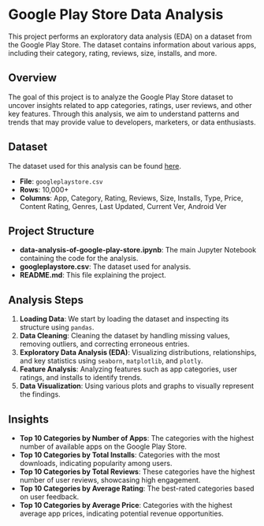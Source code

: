 # Google Play Store Data Analysis

This project performs an exploratory data analysis (EDA) on a dataset from the Google Play Store. The dataset contains information about various apps, including their category, rating, reviews, size, installs, and more.

## Overview
The goal of this project is to analyze the Google Play Store dataset to uncover insights related to app categories, ratings, user reviews, and other key features. Through this analysis, we aim to understand patterns and trends that may provide value to developers, marketers, or data enthusiasts.

## Dataset
The dataset used for this analysis can be found [here](https://www.kaggle.com/lava18/google-play-store-apps).

- **File**: `googleplaystore.csv`
- **Rows**: 10,000+
- **Columns**: App, Category, Rating, Reviews, Size, Installs, Type, Price, Content Rating, Genres, Last Updated, Current Ver, Android Ver

## Project Structure

- **data-analysis-of-google-play-store.ipynb**: The main Jupyter Notebook containing the code for the analysis.
- **googleplaystore.csv**: The dataset used for analysis.
- **README.md**: This file explaining the project.

## Analysis Steps
1. **Loading Data**: We start by loading the dataset and inspecting its structure using `pandas`.
2. **Data Cleaning**: Cleaning the dataset by handling missing values, removing outliers, and correcting erroneous entries.
3. **Exploratory Data Analysis (EDA)**: Visualizing distributions, relationships, and key statistics using `seaborn`, `matplotlib`, and `plotly`.
4. **Feature Analysis**: Analyzing features such as app categories, user ratings, and installs to identify trends.
5. **Data Visualization**: Using various plots and graphs to visually represent the findings.

## Insights
- **Top 10 Categories by Number of Apps**: The categories with the highest number of available apps on the Google Play Store.
- **Top 10 Categories by Total Installs**: Categories with the most downloads, indicating popularity among users.
- **Top 10 Categories by Total Reviews**: These categories have the highest number of user reviews, showcasing high engagement.
- **Top 10 Categories by Average Rating**: The best-rated categories based on user feedback.
- **Top 10 Categories by Average Price**: Categories with the highest average app prices, indicating potential revenue opportunities.
